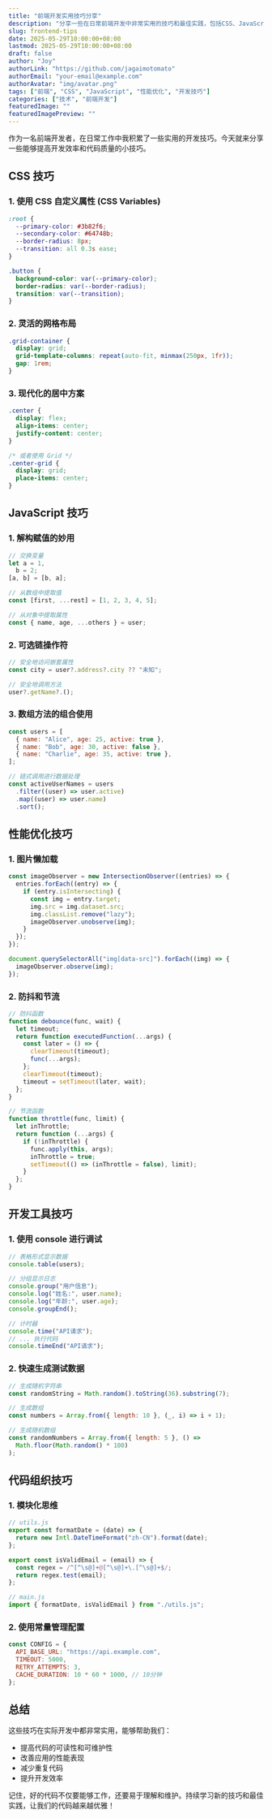 ```yaml
---
title: "前端开发实用技巧分享"
description: "分享一些在日常前端开发中非常实用的技巧和最佳实践，包括CSS、JavaScript和性能优化等方面。"
slug: frontend-tips
date: 2025-05-29T10:00:00+08:00
lastmod: 2025-05-29T10:00:00+08:00
draft: false
author: "Joy"
authorLink: "https://github.com/jagaimotomato"
authorEmail: "your-email@example.com"
authorAvatar: "img/avatar.png"
tags: ["前端", "CSS", "JavaScript", "性能优化", "开发技巧"]
categories: ["技术", "前端开发"]
featuredImage: ""
featuredImagePreview: ""
---
```


作为一名前端开发者，在日常工作中我积累了一些实用的开发技巧。今天就来分享一些能够提高开发效率和代码质量的小技巧。

<!--more-->

## CSS 技巧

### 1. 使用 CSS 自定义属性 (CSS Variables)

```css
:root {
  --primary-color: #3b82f6;
  --secondary-color: #64748b;
  --border-radius: 8px;
  --transition: all 0.3s ease;
}

.button {
  background-color: var(--primary-color);
  border-radius: var(--border-radius);
  transition: var(--transition);
}
```

### 2. 灵活的网格布局

```css
.grid-container {
  display: grid;
  grid-template-columns: repeat(auto-fit, minmax(250px, 1fr));
  gap: 1rem;
}
```

### 3. 现代化的居中方案

```css
.center {
  display: flex;
  align-items: center;
  justify-content: center;
}

/* 或者使用 Grid */
.center-grid {
  display: grid;
  place-items: center;
}
```

## JavaScript 技巧

### 1. 解构赋值的妙用

```javascript
// 交换变量
let a = 1,
  b = 2;
[a, b] = [b, a];

// 从数组中提取值
const [first, ...rest] = [1, 2, 3, 4, 5];

// 从对象中提取属性
const { name, age, ...others } = user;
```

### 2. 可选链操作符

```javascript
// 安全地访问嵌套属性
const city = user?.address?.city ?? "未知";

// 安全地调用方法
user?.getName?.();
```

### 3. 数组方法的组合使用

```javascript
const users = [
  { name: "Alice", age: 25, active: true },
  { name: "Bob", age: 30, active: false },
  { name: "Charlie", age: 35, active: true },
];

// 链式调用进行数据处理
const activeUserNames = users
  .filter((user) => user.active)
  .map((user) => user.name)
  .sort();
```

## 性能优化技巧

### 1. 图片懒加载

```javascript
const imageObserver = new IntersectionObserver((entries) => {
  entries.forEach((entry) => {
    if (entry.isIntersecting) {
      const img = entry.target;
      img.src = img.dataset.src;
      img.classList.remove("lazy");
      imageObserver.unobserve(img);
    }
  });
});

document.querySelectorAll("img[data-src]").forEach((img) => {
  imageObserver.observe(img);
});
```

### 2. 防抖和节流

```javascript
// 防抖函数
function debounce(func, wait) {
  let timeout;
  return function executedFunction(...args) {
    const later = () => {
      clearTimeout(timeout);
      func(...args);
    };
    clearTimeout(timeout);
    timeout = setTimeout(later, wait);
  };
}

// 节流函数
function throttle(func, limit) {
  let inThrottle;
  return function (...args) {
    if (!inThrottle) {
      func.apply(this, args);
      inThrottle = true;
      setTimeout(() => (inThrottle = false), limit);
    }
  };
}
```

## 开发工具技巧

### 1. 使用 console 进行调试

```javascript
// 表格形式显示数据
console.table(users);

// 分组显示日志
console.group("用户信息");
console.log("姓名:", user.name);
console.log("年龄:", user.age);
console.groupEnd();

// 计时器
console.time("API请求");
// ... 执行代码
console.timeEnd("API请求");
```

### 2. 快速生成测试数据

```javascript
// 生成随机字符串
const randomString = Math.random().toString(36).substring(7);

// 生成数组
const numbers = Array.from({ length: 10 }, (_, i) => i + 1);

// 生成随机数组
const randomNumbers = Array.from({ length: 5 }, () =>
  Math.floor(Math.random() * 100)
);
```

## 代码组织技巧

### 1. 模块化思维

```javascript
// utils.js
export const formatDate = (date) => {
  return new Intl.DateTimeFormat("zh-CN").format(date);
};

export const isValidEmail = (email) => {
  const regex = /^[^\s@]+@[^\s@]+\.[^\s@]+$/;
  return regex.test(email);
};

// main.js
import { formatDate, isValidEmail } from "./utils.js";
```

### 2. 使用常量管理配置

```javascript
const CONFIG = {
  API_BASE_URL: "https://api.example.com",
  TIMEOUT: 5000,
  RETRY_ATTEMPTS: 3,
  CACHE_DURATION: 10 * 60 * 1000, // 10分钟
};
```

## 总结

这些技巧在实际开发中都非常实用，能够帮助我们：

- 提高代码的可读性和可维护性
- 改善应用的性能表现
- 减少重复代码
- 提升开发效率

记住，好的代码不仅要能够工作，还要易于理解和维护。持续学习新的技巧和最佳实践，让我们的代码越来越优雅！
